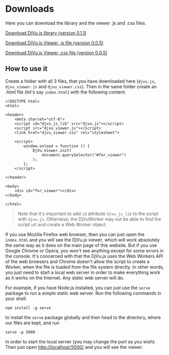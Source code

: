 # Downloads

Here you can download the library and the viewer .js and .css files.

<a href="/dist/djvu.js" download="djvu.js">Download DjVu.js library (version 0.1.1)</a>

<a href="/dist/djvu_viewer.js" download="djvu_viewer.js">Download DjVu.js Viewer .js file (version 0.0.5)</a>

<a href="/dist/djvu_viewer.css" download="djvu_viewer.css">Download DjVu.js Viewer .css file (version 0.0.5)</a>

## How to use it

Create a folder with all 3 files, that you have downloaded here (`djvu.js`, `djvu_viewer.js` and `djvu_viewer.css`). Then in the same folder create an .html file (let's say `index.html`) with the following content.

```
<!DOCTYPE html>
<html>

<header>
	<meta charset="utf-8">
	<script id="djvu_js_lib" src="djvu.js"></script>
	<script src="djvu_viewer.js"></script>
	<link href="djvu_viewer.css" rel="stylesheet">

	<script>
		window.onload = function () {
			DjVu.Viewer.init(
                document.querySelector("#for_viewer")
            );
		};
	</script>

</header>

<body>
	<div id="for_viewer"></div>
</body>

</html>

```

>Note that it's important to add `id` attribute `djvu_js_lib` to the script with `djvu.js`. Otherwise, the DjVuWorker may not be able to find the script url and create a Web Worker object.  

If you use Mozilla Firefox web browser, then you can just open the `index.html` and you will see the DjVu.js viewer, which will work absolutely the same way
as it does on the main page of this website. But if you use Google Chrome or Opera, you won't see anything except for some errors in the console. It's concerned with that the 
DjVu.js uses the Web Workers API of the web browsers and Chrome doesn't allow the script to create a Worker, when the file is loaded from the file system directly. In other words, you just need
to start a local web server in order to make everything work as it works on the Internet. Any static web server will do. 

For example, if you have Node.js installed, you can just use the `serve` package to run a simple static web server. Run the following commands in your shell. 

```
npm install -g serve
```

to install the `serve` package globally and then head to the directory, where our files are kept, and run

```
serve -p 5000
```

in order to start the local server (you may change the port as you wish). Then just open [http://localhost:5000/](http://localhost:5000/) and you will see the viewer. 


